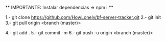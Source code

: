 ** IMPORTANTE: Instalar dependencias => npm i **

1.- git clone https://github.com/HowLonely/bf-server-tracker.git
2.- git init
3.- git pull origin <branch (master)>

4.- git add .
5.- git commit -m <msg>
6.- git push -u origin <branch (master)>
